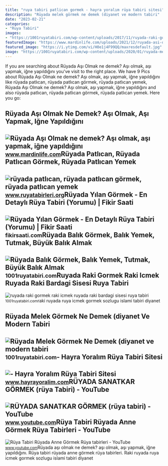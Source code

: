```yaml
---
title: "ruya tabiri patlican gormek - hayra yoralım rüya tabiri sitesi"
description: "Rüyada melek görmek ne demek (diyanet ve modern tabiri"
date: "2023-02-21"
categories:
- "Ruya Tabiri"
images:
- "https://1001ruyatabiri.com/wp-content/uploads/2017/11/ruyada-raki-gormek-raki-icmek-ruyada-raki-bardagi-sisesi-ruya-tabiri-1001ruyatabiri-diyanet-islami-ruya-sozlugu.JPG-768x484.jpg"
featuredImage: "https://www.mardinlife.com/uploads/2021/12/ruyada-asi-olmak-ne-demek-asi-olmak-asi-yapmak-igne-yapildigini-gormek-ruya-tabiri-nedir-108684.png?234234.234234"
featured_image: "https://i.ytimg.com/vi/H0e1j4F99QQ/maxresdefault.jpg"
image: "https://1001ruyatabiri.com/wp-content/uploads/2020/01/ruyada-melek-gormek-ne-demek-diyanet-ruya-tabirleri-sozlugu-1001ruyatabiri-768x432.jpg"
---
```


If you are searching about Rüyada Aşı Olmak ne demek? Aşı olmak, aşı yapmak, iğne yapıldığını you've visit to the right place. We have 9 Pics about Rüyada Aşı Olmak ne demek? Aşı olmak, aşı yapmak, iğne yapıldığını like rüyada patlıcan, rüyada patlıcan görmek, rüyada patlıcan yemek, Rüyada Aşı Olmak ne demek? Aşı olmak, aşı yapmak, iğne yapıldığını and also rüyada patlıcan, rüyada patlıcan görmek, rüyada patlıcan yemek. Here you go:

Rüyada Aşı Olmak Ne Demek? Aşı Olmak, Aşı Yapmak, Iğne Yapıldığını
------------------------------------------------------------------

 ![Rüyada Aşı Olmak ne demek? Aşı olmak, aşı yapmak, iğne yapıldığını](https://www.mardinlife.com/uploads/2021/12/ruyada-asi-olmak-ne-demek-asi-olmak-asi-yapmak-igne-yapildigini-gormek-ruya-tabiri-nedir-108684.png?234234.234234) <small>www.mardinlife.com</small>Rüyada Patlıcan, Rüyada Patlıcan Görmek, Rüyada Patlıcan Yemek
--------------------------------------------------------------

 ![rüyada patlıcan, rüyada patlıcan görmek, rüyada patlıcan yemek](https://www.ruyatabirleri.org/wp-content/uploads/2014/05/ruyada-patlican-gormek.jpg) <small>www.ruyatabirleri.org</small>Rüyada Yılan Görmek - En Detaylı Rüya Tabiri (Yorumu) | Fikir Saati
-------------------------------------------------------------------

 ![Rüyada Yılan Görmek - En Detaylı Rüya Tabiri (Yorumu) | Fikir Saati](https://fikirsaati.com/wp-content/uploads/2021/09/ruyada-yilan-gormek-en-detayli-ruya-tabiri-yorumu.jpg) <small>fikirsaati.com</small>Rüyada Balık Görmek, Balık Yemek, Tutmak, Büyük Balık Almak
-----------------------------------------------------------

 ![Rüyada Balık Görmek, Balık Yemek, Tutmak, Büyük Balık Almak](https://1001ruyatabiri.com/wp-content/uploads/2019/09/Ruyada-Hamsi-Gormek-Hamsi-Baligi-Yemek-veya-Tutmak-dini-islami-diyanet-ruya-tabiri-sorgulama-768x432.jpg) <small>1001ruyatabiri.com</small>Ruyada Raki Gormek Raki Icmek Ruyada Raki Bardagi Sisesi Ruya Tabiri
--------------------------------------------------------------------

 ![ruyada raki gormek raki icmek ruyada raki bardagi sisesi ruya tabiri](https://1001ruyatabiri.com/wp-content/uploads/2017/11/ruyada-raki-gormek-raki-icmek-ruyada-raki-bardagi-sisesi-ruya-tabiri-1001ruyatabiri-diyanet-islami-ruya-sozlugu.JPG-768x484.jpg) <small>1001ruyatabiri.com</small>raki ruyada ruya icmek gormek sozlugu islami tabiri diyanet

Rüyada Melek Görmek Ne Demek (diyanet Ve Modern Tabiri
------------------------------------------------------

 ![Rüyada Melek Görmek Ne Demek (diyanet ve modern tabiri](https://1001ruyatabiri.com/wp-content/uploads/2020/01/ruyada-melek-gormek-ne-demek-diyanet-ruya-tabirleri-sozlugu-1001ruyatabiri-768x432.jpg) <small>1001ruyatabiri.com</small>- Hayra Yoralım Rüya Tabiri Sitesi
----------------------------------

 ![- Hayra Yoralım Rüya Tabiri Sitesi](https://www.hayrayoralim.com/wp-content/uploads/2018/07/ruyada-iskemle-gormek.jpg) <small>www.hayrayoralim.com</small>RÜYADA SANATKAR GÖRMEK (rüya Tabiri) - YouTube
----------------------------------------------

 ![RÜYADA SANATKAR GÖRMEK (rüya tabiri) - YouTube](https://i.ytimg.com/vi/H0e1j4F99QQ/maxresdefault.jpg) <small>www.youtube.com</small>Rüya Tabiri Rüyada Anne Görmek Rüya Tabirleri - YouTube
-------------------------------------------------------

 ![Rüya Tabiri Rüyada Anne Görmek Rüya tabirleri - YouTube](https://i.ytimg.com/vi/HbjI1cq0QOY/maxresdefault.jpg) <small>www.youtube.com</small>Rüyada aşı olmak ne demek? aşı olmak, aşı yapmak, iğne yapıldığını. Rüya tabiri rüyada anne görmek rüya tabirleri. Raki ruyada ruya icmek gormek sozlugu islami tabiri diyanet
